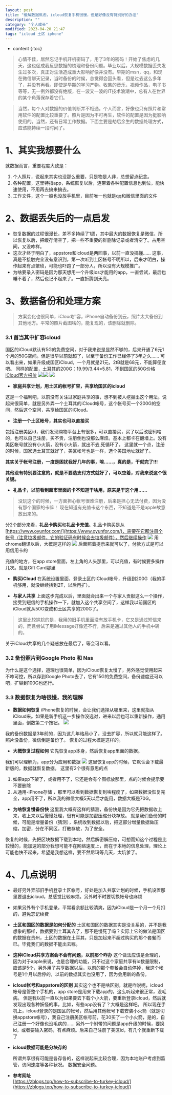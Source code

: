 ```yaml
---
layout: post
title: "缓解数据焦虑，icloud恢复手机很慢，但是好像没有特别好的办法"
description: ""
category: "个人成长"
modified: 2023-04-20 21:47
tags: "icloud 土区 iphone"
---
```

* content
{:toc}

> 心情不佳，居然忘记手机开机密码了，用了3年的密码！开始了焦虑的几天，这也促成我反思数据的梳理和备份问题。毕业以后，大规模数据丢失发生过多次，真正对生活造成重大影响好像并没有。早期的msn，qq，和现在微信聊天记录，当时备份的时候，总觉得会回头看，但是过去这么多年了，并没有再看。即使是早期的学习产物。收集的音乐，视频作品，电子书等等，无一例外都没有绝版，在一波又一波的IT技术浪潮中，总有人在世界的某个角落保存着它们。

> 当然，每个人对数据的价值判断并不相通。个人而言，好像也只有照片和常用软件的配置比较重要了。照片是因为不可再生，软件的配置是因为挺影响使用的。当然，还有日常工作数据。下面主要是劫后余生的数据处理方式，应该能持续一段时间了。

<!-- more -->

# 1、其实我想要什么
就数据而言，重要程度大致是：
1. 个人照片，说起来其实也没那么重要，只是物是人非，总想留点纪念。
2. 各种配置，这里特指app，系统恢复以后，连带着各种配置信息也到位，能快速使用，不用再去搞来搞去。
3. 工作文件，这个一般也没放手机里，目前唯一也就是qq和微信里面的文件

# 2、数据丢失后的一点启发
* 恢复数据的过程很漫长，差不多持续了1周，其中最大的数据恢复是微信，所以恢复以后，把缓存清空了，把一些不重要的群删除记录或者清空了。占用空间，又没咋样。
* 这次才终于明白了，appstore和icloud是两回事，以前一直没搞懂…… 
这事，真是不接触完全没有意识到，第一次听到土区帐号不明所以，后来才明白，操作起来有点繁琐，可能也吓跑了一部分人，所以没有大规模推广。
* 为啥要录入密码是因为那天想用一个升级ios才能用的app，一直尝试，最后也睡不着了，然后也记不起来了。一直折腾到天亮。

# 3、数据备份和处理方案
> 方案变化也很简单，iCloud扩容，iPhone自动备份到云，照片太大备份到其他地方。平常的照片截图啥的，能复现的，该删除就删除。

### 3.1 首当其中扩容icloud
国区的iCloud默认有5G的免费空间，对于我来说是显然不够的，后来开通了6元1个月的50G空间。但是很早以前就超了，以至于备份工作已经停了3年之久…… 
可以看出来，如果升级成国区iCloud，一个月就是21元，2tB就是68元，不能算便宜吧。
同样的配置，土耳其的200G：19.99/3.44=5.81，不到国区的50G价格
[iCloud官方报价](https://support.apple.com/zh-cn/HT201238)
![](../../images/2023-06-23-00-41-51.png)![](../../images/2023-06-23-00-42-28.png)
![](../../images/2023-06-23-00-45-44.png)

* **家庭共享计划，用土区的帐号扩容，共享给国区的icloud**

这是一个福利吧，以前没有关注过家庭共享的事，想不到被人挖掘出这个用法。说起来很简单，就是另外弄一个土耳其的iCloud帐号，这个帐号买一个200G的空间，然后这个空间，共享给国区的iCloud。

* **注册一个土区帐号，其实也可以直接买**

包括注册美区id，我们发现购物平台上有很多，可以直接买，买了以后改密码啥的，也可以自己注册，买不贵，注册倒也没那么麻烦。基本上都卡在翻墙上。没有美区帐号就没有小火箭，没有小火箭，就出不去,死循环了。
这里就一个点，注册的时候，国家选土耳其就好了，美区帐号也是一样，选个美国地址就好了。

**其实关于帐号注册，一度是困扰我好几年的事，唉……，真的是，干就完了!!!**

**其他没有特别要注意的，就是不要选支付方式就好了，可以空着，对我来说这个很关键。**

* **礼品卡，以前看到超市里面的卡不知道干啥用，原来是干这个用……**
>没玩这个的时候，一方面担心帐号很难注册，后来是担心无法付费，因为没有那个国家的卡嘛！
现在知道有充值卡这个东西，不知道是不是apple故意放出来的。

分2个部分来看，**礼品卡购买**和**礼品卡充值**。礼品卡购买是从[https://www.oyunfor.com/](https://www.oyunfor.com/)，需要在它那注册个帐号（注意垃圾邮件，它的验证码有时候会去垃圾邮件），然后继续操作
![](../../images/2023-06-23-01-07-05.png)
用chrome翻译以后，大概是这样的
![](../../images/2023-06-23-01-08-04.png)
后面照着提示来就可以了，付款方式是可以用信用卡的

充值的地方，在app store里面，左上角的人头那里，可以充值，有时候要多操作几次。就是Gift Card那里

* **购买iCloud** 
在系统设置里面，登录土区的iCloud帐号，升级到200G（我的手机够用，就没继续括到2T，以后再扩）。

* **与家人共享**
上面这步完成以后，里面就会出来一个与家人贡献这么一个操作，接受到短信的手机操作一下，就加入这个共享空间了，这样我以前国区的iCloud就从50G变成和土区共享的200G了。

>这里比较尴尬的是，我用的旧手机里面没有放手机卡，它又是通过短信来的，而且尝试了用iMessage好像还不行，后来是通过其他人的手机中转的。

关于iCloud共享的几个疑惑放在最后了，等会可以看。

### 3.2 备份照片到Google Photo 和 Nas
为什么是这个选择，道理也很简单，因为iCloud恢复太慢了，另外感觉使用起来不咋可控，所以存到Google Photo去了，它有15G的免费空间，备份速度还可以吧，扩容到100G也还行。

### 3.3 数据恢复为啥很慢，我的理解

* **数据如何恢复**
iPhone恢复的时候，会让我们选择从哪里来，这里就指从iCloud来。如果是新手机这一步操作没选对，进来以后也可以重新操作，通用里面，倒数第二个按钮。
![](../../images/2023-06-23-01-35-06.png)

我的备份数据是3年前的，因为这几年格局小了，没去扩容，所以就只能这样了。照片没备份，微信倒是备份了。
恢复的过程大概是这样的。

* **大概恢复过程如何**
它先恢复app本身，然后恢复app里面的数据。

我们可以理解为，app分为应用和数据
![](../../images/2023-06-23-01-38-26.png)
这里恢复app的时候，它默认会下载最新版的，数据就恢复数据。
这里有2个很有意思的点

1. 如果app下架了，或者用不了，它还是会有个图标放那里，点的时候会提示要不要删除
2. 从通用-iPhone存储 ，那里可以看到数据恢复到啥程度了，如果数据没恢复完全，app用不了，所以我的微信大概5天以后才能用，数据大概是70G。

* **为啥恢复慢备份快**
这里我大概有这样的猜测，备份快是因为它先把数据收上来，收上来以后慢慢处理，很有可能是加密压缩分块存放。
就是我们备份的时候，可能是增量备份（猜测），系统收到数据以后，把这部分增量数据做压缩，加密，分在不同区，打散存放，为了安全。

恢复的时候，先把区块数据下载到本地，然后解密解压缩，可想而知这个过程是比较慢的，能加速的部分我想可能不在网络速度上，而在于本地的信息处理，理论上可能也快不起来，希望是我想这样，要不然尼玛等几天，太坑爹了。



# 4、几点说明
* 最好另外弄部旧手机登录土区帐号，好处是加入共享计划的时候，手机设置那里要退出icloud，总感觉比较麻烦。另外时不时要切换帐号也麻烦
* 如果另外有个手机登录，平常看余额比较清爽，因为iCloud是一个月一个月扣的，避免忘记续费   

* **土区和国区的数据是如何分配的**
土区和国区的数据其实是没关系的，并不是我想象的那样，数据要到土耳其去了，那不是慢死了吗？实际上它的做法是国区的数据在贵州，土区的数据在土耳其，只是加起来不超过购买的那个套餐而已。毕竟我们的数据不能出去嘛。

* **这种iCloud共享方案会不会有问题，以前那个咋办**
这个做法应该是合理的，因为对于apple来说，也是合理的功能，只不过这个家庭共享有id数量限制，应该是5个，另外用了共享数据以后，以前的那个套餐会自动停掉，我这个帐号是1个月以后停的，以前的数据其实也没用了，因为会用新的备份。

* **icloud帐号和appstore的区别**
其实这个也不是啥区别，就是咋说呢，icloud帐号是管整个手机的，app store是用来下载app的，这么听起来很正常，没毛病。
但是我以前一直以为如果要去下载个小火箭，要重新登录icloud，然后就发现出现各种妖怪的事，比如，有些app没有了？大概是这样吧。
所以现在手机上，icloud登录的是国区的帐号，然后用其他帐号下载安装小火箭（就是切换appstore帐号），我自己注册美区帐号前，花30买了一个小火箭，是的，自己注册一个好像也没毛病的……
另外一个附带的问题是app升级的时候，要换id，或者要输入密码，有点麻烦。后来自己注册了美区id，有几个就重新下载了

* **icloud数据可能是分块存的**

   所谓共享很有可能是各存各的，这样说起来比较合理，因为本地账户考虑到监管，访问速度等各种状况。
   数据安全问题。

* **参考网址**   
[https://zblogs.top/how-to-subscribe-to-turkey-icloud/](https://zblogs.top/how-to-subscribe-to-turkey-icloud/)